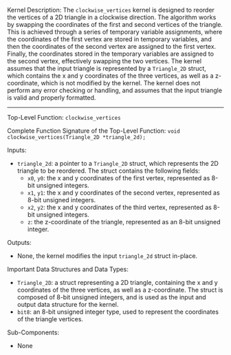 Kernel Description:
The `clockwise_vertices` kernel is designed to reorder the vertices of a 2D triangle in a clockwise direction. The algorithm works by swapping the coordinates of the first and second vertices of the triangle. This is achieved through a series of temporary variable assignments, where the coordinates of the first vertex are stored in temporary variables, and then the coordinates of the second vertex are assigned to the first vertex. Finally, the coordinates stored in the temporary variables are assigned to the second vertex, effectively swapping the two vertices. The kernel assumes that the input triangle is represented by a `Triangle_2D` struct, which contains the x and y coordinates of the three vertices, as well as a z-coordinate, which is not modified by the kernel. The kernel does not perform any error checking or handling, and assumes that the input triangle is valid and properly formatted.

---

Top-Level Function: `clockwise_vertices`

Complete Function Signature of the Top-Level Function:
`void clockwise_vertices(Triangle_2D *triangle_2d);`

Inputs:
- `triangle_2d`: a pointer to a `Triangle_2D` struct, which represents the 2D triangle to be reordered. The struct contains the following fields:
  - `x0`, `y0`: the x and y coordinates of the first vertex, represented as 8-bit unsigned integers.
  - `x1`, `y1`: the x and y coordinates of the second vertex, represented as 8-bit unsigned integers.
  - `x2`, `y2`: the x and y coordinates of the third vertex, represented as 8-bit unsigned integers.
  - `z`: the z-coordinate of the triangle, represented as an 8-bit unsigned integer.

Outputs:
- None, the kernel modifies the input `triangle_2d` struct in-place.

Important Data Structures and Data Types:
- `Triangle_2D`: a struct representing a 2D triangle, containing the x and y coordinates of the three vertices, as well as a z-coordinate. The struct is composed of 8-bit unsigned integers, and is used as the input and output data structure for the kernel.
- `bit8`: an 8-bit unsigned integer type, used to represent the coordinates of the triangle vertices.

Sub-Components:
- None